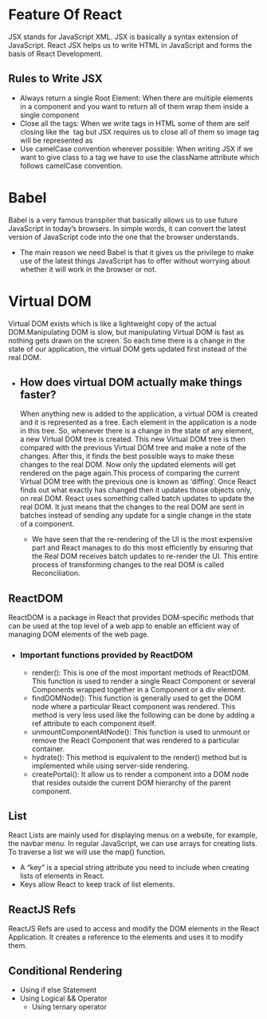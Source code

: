 # Feature Of React
JSX stands for JavaScript XML. JSX is basically a syntax extension of JavaScript. React JSX helps us to write HTML in JavaScript and forms the basis of React Development.
## Rules to Write JSX
- Always return a single Root Element: When there are multiple elements in a component and you want to return all of them wrap them inside a single component
- Close all the tags: When we write tags in HTML some of them are self closing like the <img> tag but JSX requires us to close all of them so image tag will be represented as <img />
- Use camelCase convention wherever possible: When writing JSX if we want to give class to a tag we have to use the className attribute which follows camelCase convention.
# Babel
Babel is a very famous transpiler that basically allows us to use future JavaScript in today’s browsers. In simple words, it can convert the latest version of JavaScript code into the one that the browser understands.
- The main reason we need Babel is that it gives us the privilege to make use of the latest things JavaScript has to offer without worrying about whether it will work in the browser or not.
# Virtual DOM
Virtual DOM exists which is like a lightweight copy of the actual DOM.Manipulating DOM is slow, but manipulating Virtual DOM is fast as nothing gets drawn on the screen. So each time there is a change in the state of our application, the virtual DOM gets updated first instead of the real DOM. 
- ## How does virtual DOM actually make things faster?
  When anything new is added to the application, a virtual DOM is created and it is represented as a tree. Each element in the application is a node in this tree. So, whenever there is a change in the state of any element, a new Virtual DOM tree is created. This new Virtual DOM tree is then compared with the previous Virtual DOM tree and make a note of the changes. After this, it finds the best possible ways to make these changes to the real DOM. Now only the updated elements will get rendered on the page again.This process of comparing the current Virtual DOM tree with the previous one is known as ‘diffing’. Once React finds out what exactly has changed then it updates those objects only, on real DOM. React uses something called batch updates to update the real DOM. It just means that the changes to the real DOM are sent in batches instead of sending any update for a single change in the state of a component.

  - We have seen that the re-rendering of the UI is the most expensive part and React manages to do this most efficiently by ensuring that the Real DOM receives batch updates to re-render the UI. This entire process of transforming changes to the real DOM is called Reconciliation.
 
## ReactDOM
ReactDOM is a package in React that provides DOM-specific methods that can be used at the top level of a web app to enable an efficient way of managing DOM elements of the web page.
- ### Important functions provided by ReactDOM
  - render(): This is one of the most important methods of ReactDOM. This function is used to render a single React Component or several Components wrapped together in a Component or a div element.
  - findDOMNode(): This function is generally used to get the DOM node where a particular React component was rendered. This method is very less used like the following can be done by adding a ref attribute to each component itself.
  - unmountComponentAtNode(): This function is used to unmount or remove the React Component that was rendered to a particular container.
  - hydrate(): This method is equivalent to the render() method but is implemented while using server-side rendering. 
  - createPortal(): It allow us to render a component into a DOM node that resides outside the current DOM hierarchy of the parent component.
## List
React Lists are mainly used for displaying menus on a website, for example, the navbar menu. In regular JavaScript, we can use arrays for creating lists. To traverse a list we will use the map() function. 
- A “key” is a special string attribute you need to include when creating lists of elements in React.
- Keys allow React to keep track of list elements.
## ReactJS Refs
ReactJS Refs are used to access and modify the DOM elements in the React Application. It creates a reference to the elements and uses it to modify them.

## Conditional Rendering

  - Using if else Statement
 - Using Logical && Operator
   - Using ternary operator

